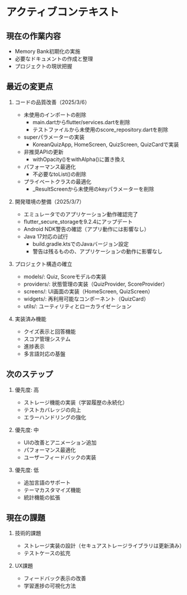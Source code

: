 # アクティブコンテキスト

## 現在の作業内容
- Memory Bank初期化の実施
- 必要なドキュメントの作成と整理
- プロジェクトの現状把握

## 最近の変更点
1. コードの品質改善（2025/3/6）
   - 未使用のインポートの削除
     - main.dartからflutter/services.dartを削除
     - テストファイルから未使用のscore_repository.dartを削除
   - superパラメーターの実装
     - KoreanQuizApp, HomeScreen, QuizScreen, QuizCardで実装
   - 非推奨APIの更新
     - withOpacity()をwithAlpha()に置き換え
   - パフォーマンス最適化
     - 不必要なtoList()の削除
   - プライベートクラスの最適化
     - _ResultScreenから未使用のkeyパラメーターを削除

2. 開発環境の整備（2025/3/7）
   - エミュレータでのアプリケーション動作確認完了
   - flutter_secure_storageを9.2.4にアップデート
   - Android NDK警告の確認（アプリ動作には影響なし）
   - Java 17対応の試行
     - build.gradle.ktsでのJavaバージョン設定
     - 警告は残るものの、アプリケーションの動作に影響なし

2. プロジェクト構造の確立
   - models/: Quiz, Scoreモデルの実装
   - providers/: 状態管理の実装（QuizProvider, ScoreProvider）
   - screens/: UI画面の実装（HomeScreen, QuizScreen）
   - widgets/: 再利用可能なコンポーネント（QuizCard）
   - utils/: ユーティリティとローカライゼーション

2. 実装済み機能
   - クイズ表示と回答機能
   - スコア管理システム
   - 進捗表示
   - 多言語対応の基盤

## 次のステップ
1. 優先度: 高
   - ストレージ機能の実装（学習履歴の永続化）
   - テストカバレッジの向上
   - エラーハンドリングの強化

2. 優先度: 中
   - UIの改善とアニメーション追加
   - パフォーマンス最適化
   - ユーザーフィードバックの実装

3. 優先度: 低
   - 追加言語のサポート
   - テーマカスタマイズ機能
   - 統計機能の拡張

## 現在の課題
1. 技術的課題
   - ストレージ実装の設計（セキュアストレージライブラリは更新済み）
   - テストケースの拡充

2. UX課題
   - フィードバック表示の改善
   - 学習進捗の可視化方法
